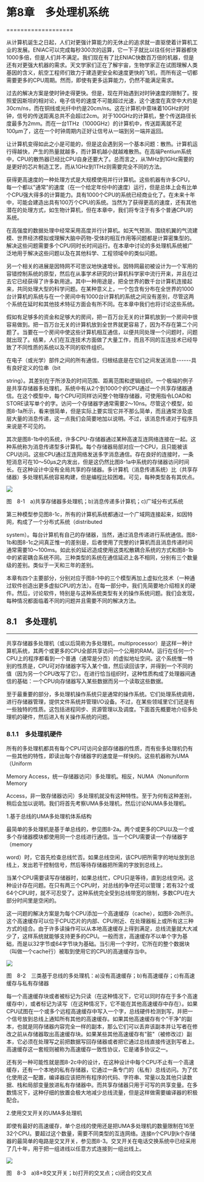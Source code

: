 # 第8章　多处理机系统

===================

从计算机诞生之日起，人们对更强计算能力的无休止的追求就一直驱使着计算机工业的发展。ENIAC可以完成每秒300次的运算，它一下子就比以往任何计算器都快1000多倍，但是人们并不满足。我们现在有了比ENIAC快数百万倍的机器，但是还有对更强大机器的需求。天文学家们正在了解宇宙，生物学家正在试图理解人类基因的含义，航空工程师们致力于建造更安全和速度更快的飞机，而所有这一切都需要更多的CPU周期。然而，即使有更多运算能力，仍然不能满足需求。

过去的解决方案是使时钟走得更快。但是，现在开始遇到对时钟速度的限制了。按照爱因斯坦的相对论，电子信号的速度不可能超过光速，这个速度在真空中大约是30cm/ns，而在铜线或光纤中约是20cm/ns。这在计算机中意味着10GHz的时钟，信号的传送距离总共不会超过2cm。对于100GHz的计算机，整个传送路径长度最多为2mm。而在一台1THz（1000GHz）的计算机中，传送距离就不足100µm了，这在一个时钟周期内正好让信号从一端到另一端并返回。

让计算机变得如此之小是可能的，但是这会遇到另一个基本问题：散热。计算机运行得越快，产生的热量就越多，而计算机越小就越难散热。在高端Pentium系统中，CPU的散热器已经比CPU自身还要大了。总而言之，从1MHz到1GHz需要的是更好的芯片制造工艺，而从1GHz到1THz则需要完全不同的方法。

获得更高速度的一种处理方式是大规模使用并行计算机。这些机器有许多CPU，每一个都以"通常"的速度（在一个给定年份中的速度）运行，但是总体上会有比单个CPU强大得多的计算能力。具有1000个CPU的系统已经商业化了。在未来十年中，可能会建造出具有100万个CPU的系统。当然为了获得更高的速度，还有其他潜在的处理方式，如生物计算机，但在本章中，我们将专注于有多个普通CPU的系统。

在高强度的数据处理中经常采用高度并行计算机。如天气预测、围绕机翼的气流建模、世界经济模拟或理解大脑中药物-受体的相互作用等问题都是计算密集型的。解决这些问题需要多个CPU同时长时间运行。在本章中讨论的多处理机系统被广泛地用于解决这些问题以及在其他科学、工程领域中的类似问题。

另一个相关的进展是因特网不可思议地快速增长。因特网最初被设计为一个军用的容错控制系统的原型，然后在从事学术研究的计算机科学家中流行开来，并且在过去它已经获得了许多新用途。其中一种用途是，把全世界的数千台计算机连接起来，共同处理大型的科学问题。在某种意义上，一个包含有分布在全世界的1000台计算机的系统与在一个房间中有1000台计算机的系统之间没有差别，尽管这两个系统在延时和其他技术特征方面会有所不同。在本章中我们也将讨论这些系统。

假如有足够多的资金和足够大的房间，把一百万台无关的计算机放到一个房间中很容易做到。把一百万台无关的计算机放到全世界就更容易了，因为不存在第二个问题了。当要在一个房间中使这些计算机相互通信，以便共同处理一个问题时，问题就出现了。结果，人们在互连技术方面做了大量工作，而且不同的互连技术已经导致了不同性质的系统以及不同的软件组织。

在电子（或光学）部件之间的所有通信，归根结底是在它们之间发送消息------具有良好定义的位串（bit

string）。其差别在于所涉及的时间范围、距离范围和逻辑组织。一个极端的例子是共享存储器多处理机，系统中有从2个到1000个的CPU通过一个共享存储器通信。在这个模型中，每个CPU可同样访问整个物理存储器，可使用指令LOAD和STORE读写单个的字。访问一个存储器字通常需要2～10ns。尽管这个模型，如图8-1a所示，看来很简单，但是实际上要实现它并不那么简单，而且通常涉及底层大量的消息传递，这一点我们会简要地加以说明。不过，该消息传递对于程序员来说是不可见的。

其次是图8-1b中的系统，许多CPU-存储器通过某种高速互连网络连接在一起。这种系统称为消息传递型多计算机。每个存储器局部对应一个CPU，且只能被该CPU访问。这些CPU通过互连网络发送多字消息通信。存在良好的连接时，一条短消息可在10～50µs之内发出，但是这仍然比图8-1a中系统的存储器访问时间长。在这种设计中没有全局共享的存储器。多计算机（消息传递系统）比（共享存储器）多处理机系统容易构建，但是编程比较困难。可见，每种类型各有其优点。

![](assets/Image00259-20210822112059-elaftnt.jpeg)

图　8-1　a)共享存储器多处理机；b)消息传递多计算机；c)广域分布式系统

第三种模型参见图8-1c，所有的计算机系统都通过一个广域网连接起来，如因特网，构成了一个分布式系统（distributed

system）。每台计算机有自己的存储器，当然，通过消息传递进行系统通信。图8-1b和图8-1c之间真正惟一的差别是，后者使用了完整的计算机而且消息传递时间通常需要10～100ms。如此长的延迟造成使用这类松散耦合系统的方式和图8-1b中的紧密耦合系统不同。三种类型的系统在通信延迟上各不相同，分别有三个数量级的差别。类似于一天和三年的差别。

本章有四个主要部分，分别对应于图8-1中的三个模型再加上虚拟化技术（一种通过软件创造出更多虚拟CPU的方法）。在每一部分中，我们先简要地介绍相关的硬件。然后，讨论软件，特别是与这种系统类型有关的操作系统问题。我们会发现，每种情况都面临着不同的问题并且需要不同的解决方法。

## 8.1　多处理机

---

共享存储器多处理机（或以后简称为多处理机，multiprocessor）是这样一种计算机系统，其两个或更多的CPU全部共享访问一个公用的RAM。运行在任何一个CPU上的程序都看到一个普通（通常是分页）的虚拟地址空间。这个系统惟一特别的性质是，CPU可对存储器字写入某个值，然后读回该字，并得到一个不同的值（因为另一个CPU改写了它）。在进行恰当组织时，这种性质构成了处理器间通信的基础：一个CPU向存储器写入某些数据而另一个读取这些数据。

至于最重要的部分，多处理机操作系统只是通常的操作系统。它们处理系统调用，进行存储器管理，提供文件系统并管理I/O设备。不过，在某些领域里它们还是有一些独特的性质。这包括进程同步、资源管理以及调度。下面首先概要地介绍多处理机的硬件，然后进入有关操作系统的问题。

### 8.1.1　多处理机硬件

所有的多处理机都具有每个CPU可访问全部存储器的性质，而有些多处理机仍有一些其他的特性，即读出每个存储器字的速度是一样快的。这些机器称为UMA（Uniform

Memory Access，统一存储器访问）多处理机。相反，NUMA（Nonuniform Memory

Access，非一致存储器访问）多处理机就没有这种特性。至于为何有这种差别，稍后会加以说明。我们将首先考察UMA多处理机，然后讨论NUMA多处理机。

1.基于总线的UMA多处理机体系结构

最简单的多处理机是基于单总线的，参见图8-2a。两个或更多的CPU以及一个或多个存储器模块都使用同一个总线进行通信。当一个CPU需要读一个存储器字（memory

word）时，它首先检查总线忙否。如果总线空闲，该CPU把所需字的地址放到总线上，发出若干控制信号，然后等待存储器把所需的字放到总线上。

当某个CPU需要读写存储器时，如果总线忙，CPU只是等待，直到总线空闲。这种设计存在问题。在只有两三个CPU时，对总线的争夺还可以管理；若有32个或64个CPU时，就不可忍受了。这种系统完全受到总线带宽的限制，多数CPU在大部分时间里是空闲的。

这一问题的解决方案是为每个CPU添加一个高速缓存（cache），如图8-2b所示。这个高速缓存可以位于CPU芯片的内部、CPU附近、在处理器板上或所有这三种方式的组合。由于许多读操作可以从本地高速缓存上得到满足，总线流量就大大减少了，这样系统就能够支持更多的CPU。一般而言，高速缓存不以单个字为基础，而是以32字节或64字节块为基础。当引用一个字时，它所在的整个数据块（叫做一个cache行）被取到使用它的CPU的高速缓存当中。

![](assets/Image00260-20210822112059-begmfif.jpeg)

图　8-2　三类基于总线的多处理机：a)没有高速缓存；b)有高速缓存；c)有高速缓存与私有存储器

每一个高速缓存块或者被标记为只读（在这种情况下，它可以同时存在于多个高速缓存中），或者标记为读写（在这种情况下，它不能在其他高速缓存中存在）。如果CPU试图在一个或多个远程高速缓存中写入一个字，总线硬件检测到写，并把一个信号放到总线上通知所有其他的高速缓存。如果其他高速缓存有个"干净"的副本，也就是同存储器内容完全一样的副本，那么它们可以丢弃该副本并让写者在修改之前从存储器取出高速缓存块。如果某些其他高速缓存有"脏"（被修改过）副本，它必须在处理写之前把数据写回存储器或者把它通过总线直接传送到写者上。高速缓存这一套规则被称为高速缓存一致性协议，它是诸多协议之一。

还有另一种可能性就是图8-2c中的设计，在这种设计中每个CPU不止有一个高速缓存，还有一个本地的私有存储器，它通过一条专门的（私有）总线访问。为了优化使用这一配置，编译器应该把所有程序的代码、字符串、常量以及其他只读数据、栈和局部变量放进私有存储器中。而共享存储器只用于可写的共享变量。在多数情况下，这种仔细的放置会极大地减少总线流量，但是这样做需要编译器的积极配合。

2.使用交叉开关的UMA多处理机

即使有最好的高速缓存，单个总线的使用还是把UMA多处理机的数量限制在16至32个CPU。要超过这个数量，需要不同类型的互连网络。连接n个CPU到k个存储器的最简单的电路是交叉开关，参见图8-3。交叉开关在电话交换系统中已经采用了几十年，用于把一组进线以任意方式连接到一组出线上。

![](assets/Image00261-20210822112059-87vfcwp.jpeg)

图　8-3　a)8×8交叉开关；b)打开的交叉点；c)闭合的交叉点